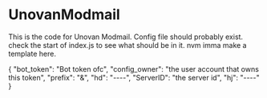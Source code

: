 # UnovanModmail
This is the code for Unovan Modmail.
Config file should probably exist. 
check the start of index.js to see what should be in it. 
nvm imma make a template here. 

{
    "bot_token": "Bot token ofc",
    "config_owner": "the user account that owns this token",
    "prefix": "&",
    "hd": "----",
    "ServerID": "the server id",
    "hj": "----"
}
